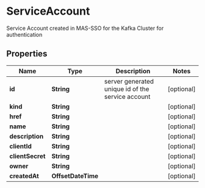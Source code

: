 

# ServiceAccount

Service Account created in MAS-SSO for the Kafka Cluster for authentication

## Properties

Name | Type | Description | Notes
------------ | ------------- | ------------- | -------------
**id** | **String** | server generated unique id of the service account |  [optional]
**kind** | **String** |  |  [optional]
**href** | **String** |  |  [optional]
**name** | **String** |  |  [optional]
**description** | **String** |  |  [optional]
**clientId** | **String** |  |  [optional]
**clientSecret** | **String** |  |  [optional]
**owner** | **String** |  |  [optional]
**createdAt** | **OffsetDateTime** |  |  [optional]



